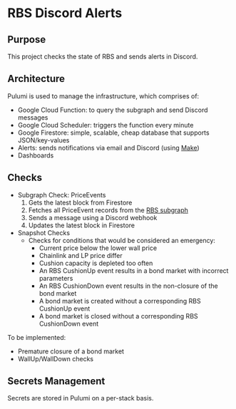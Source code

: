 # RBS Discord Alerts

## Purpose

This project checks the state of RBS and sends alerts in Discord.

## Architecture

Pulumi is used to manage the infrastructure, which comprises of:

- Google Cloud Function: to query the subgraph and send Discord messages
- Google Cloud Scheduler: triggers the function every minute
- Google Firestore: simple, scalable, cheap database that supports JSON/key-values
- Alerts: sends notifications via email and Discord (using [Make](https://us1.make.com/126792/scenarios/463632/edit))
- Dashboards

## Checks

- Subgraph Check: PriceEvents
  1. Gets the latest block from Firestore
  2. Fetches all PriceEvent records from the [RBS subgraph](https://github.com/OlympusDAO/rbs-subgraph)
  3. Sends a message using a Discord webhook
  4. Updates the latest block in Firestore
- Snapshot Checks
  - Checks for conditions that would be considered an emergency:
    - Current price below the lower wall price
    - Chainlink and LP price differ
    - Cushion capacity is depleted too often
    - An RBS CushionUp event results in a bond market with incorrect parameters
    - An RBS CushionDown event results in the non-closure of the bond market
    - A bond market is created without a corresponding RBS CushionUp event
    - A bond market is closed without a corresponding RBS CushionDown event

To be implemented:

- Premature closure of a bond market
- WallUp/WallDown checks

## Secrets Management

Secrets are stored in Pulumi on a per-stack basis.
